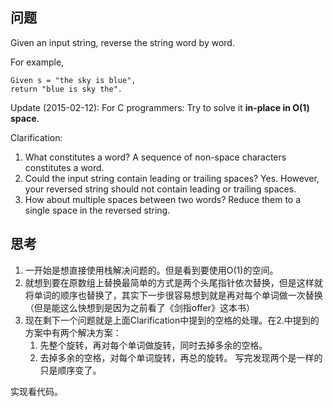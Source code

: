 ## 问题

Given an input string, reverse the string word by word.

For example,
```
Given s = "the sky is blue",
return "blue is sky the".
```

Update (2015-02-12):
For C programmers: Try to solve it **in-place in O(1) space**.

Clarification:
1. What constitutes a word? 
    A sequence of non-space characters constitutes a word.
2. Could the input string contain leading or trailing spaces? 
    Yes. However, your reversed string should not contain leading or trailing spaces.
3. How about multiple spaces between two words? 
    Reduce them to a single space in the reversed string.

## 思考

1. 一开始是想直接使用栈解决问题的。但是看到要使用O(1)的空间。
2. 就想到要在原数组上替换最简单的方式是两个头尾指针依次替换，但是这样就将单词的顺序也替换了，其实下一步很容易想到就是再对每个单词做一次替换（但是能这么快想到是因为之前看了《剑指offer》这本书）
3. 现在剩下一个问题就是上面Clarification中提到的空格的处理。在2.中提到的方案中有两个解决方案：
    1. 先整个旋转，再对每个单词做旋转，同时去掉多余的空格。
    2. 去掉多余的空格，对每个单词旋转，再总的旋转。 
写完发现两个是一样的只是顺序变了。 

实现看代码。
